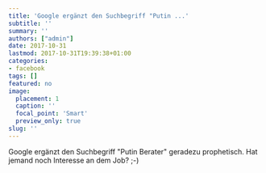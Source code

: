 ```yaml
---
title: 'Google ergänzt den Suchbegriff "Putin ...'
subtitle: ''
summary: ''
authors: ["admin"]
date: 2017-10-31
lastmod: 2017-10-31T19:39:38+01:00
categories:
- facebook
tags: []
featured: no
image:
  placement: 1
  caption: ''
  focal_point: 'Smart'
  preview_only: true
slug: ''
---
```

Google ergänzt den Suchbegriff "Putin Berater" geradezu prophetisch. Hat jemand noch Interesse an dem Job? ;-)

